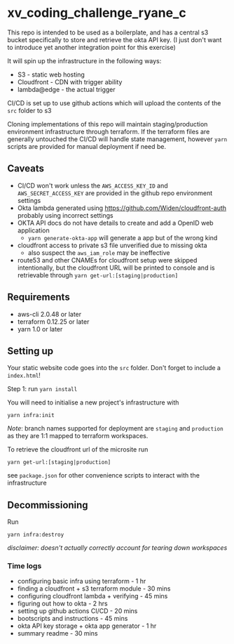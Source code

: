 # xv_coding_challenge_ryane_c
This repo is intended to be used as a boilerplate, and has a central s3 bucket specifically to store and retrieve the okta API key. (I just don't want to introduce yet another integration point for this exercise) 

It will spin up the infrastructure in the following ways: 

* S3 - static web hosting
* Cloudfront - CDN with trigger ability
* lambda@edge - the actual trigger

CI/CD is set up to use github actions which will upload the contents of the `src` folder to s3 

Cloning implementations of this repo will maintain staging/production environment infrastructure through terraform.
If the terraform files are generally untouched the CI/CD will handle state management, however `yarn` scripts are provided
for manual deployment if need be.

## Caveats
* CI/CD won't work unless the `AWS_ACCESS_KEY_ID` and `AWS_SECRET_ACCESS_KEY` are provided in the github repo environment settings
* Okta lambda generated using https://github.com/Widen/cloudfront-auth probably using incorrect settings
* OKTA API docs do not have details to create and add a OpenID web application
    * `yarn generate-okta-app` will generate a app but of the wrong kind
* cloudfront access to private s3 file unverified due to missing okta
    * also suspect the `aws_iam_role` may be ineffective
* route53 and other CNAMEs for cloudfront setup were skipped intentionally, but the cloudfront URL will be printed to 
console and is retrievable through `yarn get-url:[staging|production]`

## Requirements
* aws-cli 2.0.48 or later
* terraform 0.12.25 or later
* yarn 1.0 or later

## Setting up
Your static website code goes into the `src` folder. Don't forget to include a `index.html`!

Step 1: run `yarn install`
 
You will need to initialise a new project's infrastructure with
```
yarn infra:init
```
*Note*: branch names supported for deployment are `staging` and `production` as they are 1:1 mapped to terraform workspaces.

To retrieve the cloudfront url of the microsite run
```
yarn get-url:[staging|production]
```

see `package.json` for other convenience scripts to interact with the infrastructure


## Decommissioning
Run
```
yarn infra:destroy
```
_disclaimer: doesn't actually correctly account for tearing down workspaces_

### Time logs
* configuring basic infra using terraform - 1 hr
* finding a cloudfront + s3 terraform module - 30 mins
* configuring cloudfront lambda + verifying - 45 mins
* figuring out how to okta - 2 hrs
* setting up github actions CI/CD - 20 mins
* bootscripts and instructions - 45 mins
* okta API key storage + okta app generator - 1 hr
* summary readme - 30 mins